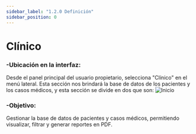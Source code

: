 ```yaml
---
sidebar_label: "1.2.0 Definición"
sidebar_position: 0
---
```


# Clínico

### -Ubicación en la interfaz: 
Desde el panel principal del usuario propietario, selecciona "Clínico" en el menú lateral. Esta sección nos brindará la base de datos de los pacientes y los casos médicos, y esta sección se divide en dos que son:
![Inicio](/img/img_solhub/exp.pro.1.2.0.clinico/1.webp)

### -Objetivo: 
Gestionar la base de datos de pacientes y casos médicos, permitiendo visualizar, filtrar y generar reportes en PDF.

 
